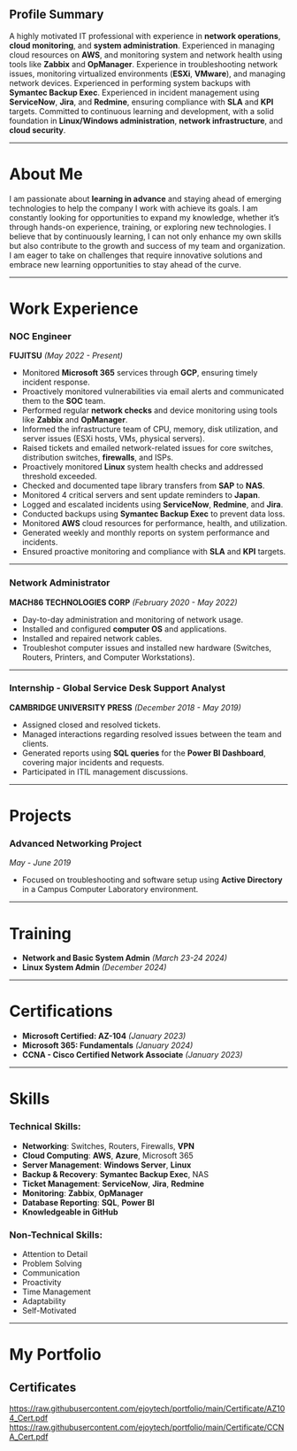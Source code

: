 ## **Profile Summary**

A highly motivated IT professional with experience in **network operations**, **cloud monitoring**, and **system administration**. Experienced in managing cloud resources on **AWS**, and monitoring system and network health using tools like **Zabbix** and **OpManager**. Experience in troubleshooting network issues, monitoring virtualized environments (**ESXi**, **VMware**), and managing network devices. Experienced in performing system backups with **Symantec Backup Exec**. Experienced in incident management using **ServiceNow**, **Jira**, and **Redmine**, ensuring compliance with **SLA** and **KPI** targets. Committed to continuous learning and development, with a solid foundation in **Linux/Windows administration**, **network infrastructure**, and **cloud security**.

---

# **About Me**

I am passionate about **learning in advance** and staying ahead of emerging technologies to help the company I work with achieve its goals. I am constantly looking for opportunities to expand my knowledge, whether it’s through hands-on experience, training, or exploring new technologies. I believe that by continuously learning, I can not only enhance my own skills but also contribute to the growth and success of my team and organization. I am eager to take on challenges that require innovative solutions and embrace new learning opportunities to stay ahead of the curve.

---

# **Work Experience**

### **NOC Engineer**  
**FUJITSU** _(May 2022 - Present)_  
- Monitored **Microsoft 365** services through **GCP**, ensuring timely incident response.  
- Proactively monitored vulnerabilities via email alerts and communicated them to the **SOC** team.  
- Performed regular **network checks** and device monitoring using tools like **Zabbix** and **OpManager**.  
- Informed the infrastructure team of CPU, memory, disk utilization, and server issues (ESXi hosts, VMs, physical servers).  
- Raised tickets and emailed network-related issues for core switches, distribution switches, **firewalls**, and ISPs.  
- Proactively monitored **Linux** system health checks and addressed threshold exceeded.  
- Checked and documented tape library transfers from **SAP** to **NAS**.  
- Monitored 4 critical servers and sent update reminders to **Japan**.  
- Logged and escalated incidents using **ServiceNow**, **Redmine**, and **Jira**.  
- Conducted backups using **Symantec Backup Exec** to prevent data loss.  
- Monitored **AWS** cloud resources for performance, health, and utilization.  
- Generated weekly and monthly reports on system performance and incidents.  
- Ensured proactive monitoring and compliance with **SLA** and **KPI** targets.

---

### **Network Administrator**  
**MACH86 TECHNOLOGIES CORP** _(February 2020 - May 2022)_  
- Day-to-day administration and monitoring of network usage.  
- Installed and configured **computer OS** and applications.  
- Installed and repaired network cables.  
- Troubleshot computer issues and installed new hardware (Switches, Routers, Printers, and Computer Workstations).

---

### **Internship - Global Service Desk Support Analyst**  
**CAMBRIDGE UNIVERSITY PRESS** _(December 2018 - May 2019)_  
- Assigned closed and resolved tickets.  
- Managed interactions regarding resolved issues between the team and clients.  
- Generated reports using **SQL queries** for the **Power BI Dashboard**, covering major incidents and requests.  
- Participated in ITIL management discussions.

---

# **Projects**

### **Advanced Networking Project**  
_May - June 2019_  
- Focused on troubleshooting and software setup using **Active Directory** in a Campus Computer Laboratory environment.

---

# **Training**

- **Network and Basic System Admin** _(March 23-24 2024)_  
- **Linux System Admin** _(December 2024)_

---

# **Certifications**

- **Microsoft Certified: AZ-104** _(January 2023)_  
- **Microsoft 365: Fundamentals** _(January 2024)_  
- **CCNA - Cisco Certified Network Associate** _(January 2023)_

---

# **Skills**

### **Technical Skills:**
- **Networking**: Switches, Routers, Firewalls, **VPN**  
- **Cloud Computing**: **AWS**, **Azure**, Microsoft 365  
- **Server Management**: **Windows Server**, **Linux**  
- **Backup & Recovery**: **Symantec Backup Exec**, NAS  
- **Ticket Management**: **ServiceNow**, **Jira**, **Redmine**  
- **Monitoring**: **Zabbix**, **OpManager**  
- **Database Reporting**: **SQL**, **Power BI**
- **Knowledgeable in GitHub**

### **Non-Technical Skills:**
- Attention to Detail  
- Problem Solving  
- Communication  
- Proactivity  
- Time Management  
- Adaptability  
- Self-Motivated  

---

# My Portfolio

## Certificates

 https://raw.githubusercontent.com/ejoytech/portfolio/main/Certificate/AZ104_Cert.pdf
 https://raw.githubusercontent.com/ejoytech/portfolio/main/Certificate/CCNA_Cert.pdf
